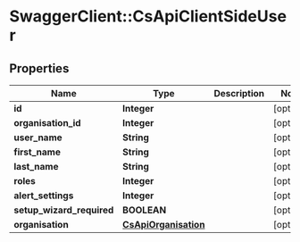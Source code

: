 # SwaggerClient::CsApiClientSideUser

## Properties
Name | Type | Description | Notes
------------ | ------------- | ------------- | -------------
**id** | **Integer** |  | [optional] 
**organisation_id** | **Integer** |  | [optional] 
**user_name** | **String** |  | [optional] 
**first_name** | **String** |  | [optional] 
**last_name** | **String** |  | [optional] 
**roles** | **Integer** |  | [optional] 
**alert_settings** | **Integer** |  | [optional] 
**setup_wizard_required** | **BOOLEAN** |  | [optional] 
**organisation** | [**CsApiOrganisation**](CsApiOrganisation.md) |  | [optional] 


